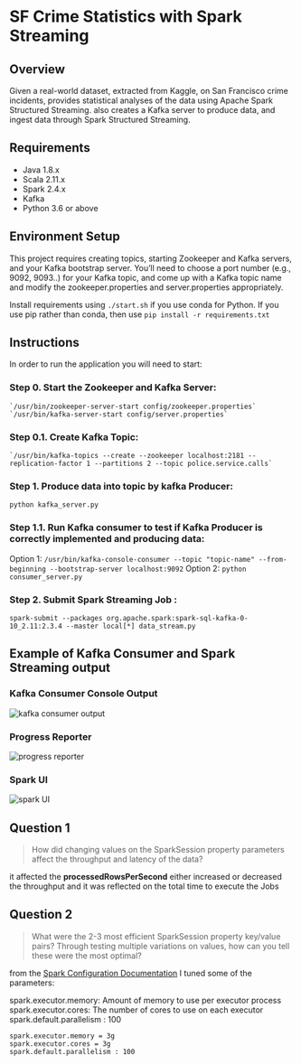 # SF Crime Statistics with Spark Streaming

## Overview 

Given a real-world dataset, extracted from Kaggle, on San Francisco crime incidents, provides statistical analyses of the data using Apache Spark Structured Streaming. also creates a Kafka server to produce data, and ingest data through Spark Structured Streaming. 

## Requirements

* Java 1.8.x
* Scala 2.11.x
* Spark 2.4.x
* Kafka
* Python 3.6 or above

## Environment Setup
This project requires creating topics, starting Zookeeper and Kafka servers, and your Kafka bootstrap server. You’ll need to choose a port number (e.g., 9092, 9093..) for your Kafka topic, and come up with a Kafka topic name and modify the zookeeper.properties and server.properties appropriately.

Install requirements using `./start.sh` if you use conda for Python. If you use pip rather than conda, then use `pip install -r requirements.txt`

## Instructions

In order to run the application you will need to start:

### Step 0. Start the Zookeeper and Kafka Server:
```
`/usr/bin/zookeeper-server-start config/zookeeper.properties`
`/usr/bin/kafka-server-start config/server.properties`
```

### Step 0.1. Create Kafka Topic:
```
`/usr/bin/kafka-topics --create --zookeeper localhost:2181 --replication-factor 1 --partitions 2 --topic police.service.calls`
```

### Step 1. Produce data into topic by kafka Producer:
`python kafka_server.py`

### Step 1.1. Run Kafka consumer to test if Kafka Producer is correctly implemented and producing data:

Option 1: `/usr/bin/kafka-console-consumer --topic "topic-name" --from-beginning --bootstrap-server localhost:9092`
Option 2: `python consumer_server.py`

### Step 2. Submit Spark Streaming Job :

`spark-submit --packages org.apache.spark:spark-sql-kafka-0-10_2.11:2.3.4 --master local[*] data_stream.py`

## Example of Kafka Consumer and Spark Streaming output
### Kafka Consumer Console Output

![kafka consumer output](https://github.com/nesreensada/Data-Streaming-Udacity-Nanodegree/blob/master/Projects/SF_crime_statistics_with_spark_Streaming/consumer_window.png)

### Progress Reporter

![progress reporter](https://github.com/nesreensada/Data-Streaming-Udacity-Nanodegree/blob/master/Projects/SF_crime_statistics_with_spark_Streaming/progress_report_screen.png)


### Spark UI
![spark UI](https://github.com/nesreensada/Data-Streaming-Udacity-Nanodegree/blob/master/Projects/SF_crime_statistics_with_spark_Streaming/sparkUI.png)


## Question 1

> How did changing values on the SparkSession property parameters affect the throughput and latency of the data?

it affected the **processedRowsPerSecond** either increased or decreased the throughput and it was reflected on the total time to execute the Jobs 


## Question 2
> What were the 2-3 most efficient SparkSession property key/value pairs? Through testing multiple variations on values, how can you tell these were the most optimal?

from the [Spark Configuration Documentation](http://spark.apache.org/docs/latest/configuration.html#viewing-spark-properties) I tuned some of the parameters:

spark.executor.memory: Amount of memory to use per executor process
spark.executor.cores: The number of cores to use on each executor 
spark.default.parallelism : 100 

```
spark.executor.memory = 3g 
spark.executor.cores = 3g                
spark.default.parallelism : 100  
```
